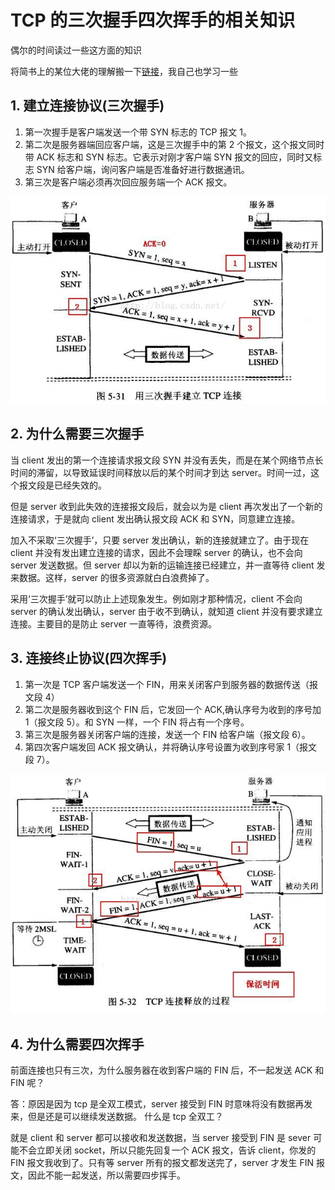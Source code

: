 # TCP 的三次握手四次挥手的相关知识

偶尔的时间读过一些这方面的知识

将简书上的某位大佬的理解搬一下[链接](https://www.jianshu.com/p/affaea21818c)，我自己也学习一些

## 1. 建立连接协议(三次握手)

1. 第一次握手是客户端发送一个带 SYN 标志的 TCP 报文 1。
2. 第二次是服务器端回应客户端，这是三次握手中的第 2 个报文，这个报文同时带 ACK 标志和 SYN 标志。它表示对刚才客户端 SYN 报文的回应，同时又标志 SYN 给客户端，询问客户端是否准备好进行数据通讯。
3. 第三次是客户端必须再次回应服务端一个 ACK 报文。

![图解](../../.vuepress/public/img/tcp3.jpeg)

## 2. 为什么需要三次握手

当 client 发出的第一个连接请求报文段 SYN 并没有丢失，而是在某个网络节点长时间的滞留，以导致延误时间释放以后的某个时间才到达 server。时间一过，这个报文段是已经失效的。

但是 server 收到此失效的连接报文段后，就会以为是 client 再次发出了一个新的连接请求，于是就向 client 发出确认报文段 ACK 和 SYN，同意建立连接。

加入不采取‘三次握手’，只要 server 发出确认，新的连接就建立了。由于现在 client 并没有发出建立连接的请求，因此不会理睬 server 的确认，也不会向 server 发送数据。但 server 却以为新的运输连接已经建立，并一直等待 client 发来数据。这样，server 的很多资源就白白浪费掉了。

采用‘三次握手’就可以防止上述现象发生。例如刚才那种情况，client 不会向 server 的确认发出确认，server 由于收不到确认，就知道 client 并没有要求建立连接。主要目的是防止 server 一直等待，浪费资源。

## 3. 连接终止协议(四次挥手)

1. 第一次是 TCP 客户端发送一个 FIN，用来关闭客户到服务器的数据传送（报文段 4）
2. 第二次是服务器收到这个 FIN 后，它发回一个 ACK,确认序号为收到的序号加 1（报文段 5）。和 SYN 一样，一个 FIN 将占有一个序号。
3. 第三次是服务器关闭客户端的连接，发送一个 FIN 给客户端（报文段 6）。
4. 第四次客户端发回 ACK 报文确认，并将确认序号设置为收到序号家 1（报文段 7）。

![图解](../../.vuepress/public/img/tcp4.jpeg)

## 4. 为什么需要四次挥手

前面连接也只有三次，为什么服务器在收到客户端的 FIN 后，不一起发送 ACK 和 FIN 呢？

答：原因是因为 tcp 是全双工模式，server 接受到 FIN 时意味将没有数据再发来，但是还是可以继续发送数据。
什么是 tcp 全双工？

就是 client 和 server 都可以接收和发送数据，当 server 接受到 FIN 是 sever 可能不会立即关闭 socket，所以只能先回复一个 ACK 报文，告诉 client，你发的 FIN 报文我收到了。只有等 server 所有的报文都发送完了，server 才发生 FIN 报文，因此不能一起发送，所以需要四步挥手。
